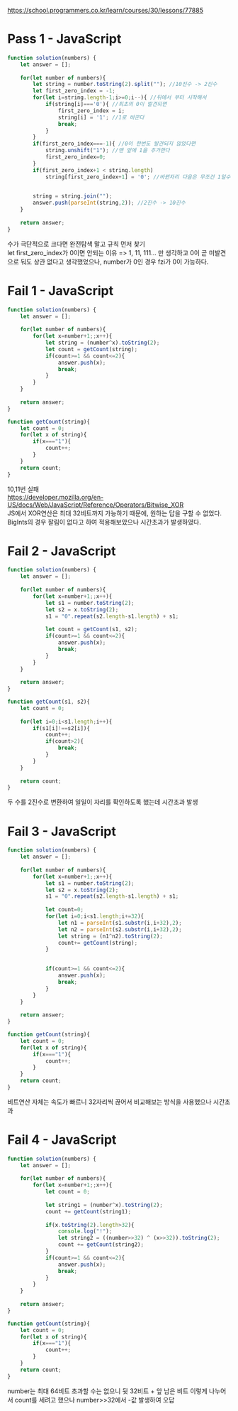 https://school.programmers.co.kr/learn/courses/30/lessons/77885

# Pass 1 - JavaScript
~~~javascript
function solution(numbers) {
    let answer = [];
    
    for(let number of numbers){
        let string = number.toString(2).split(""); //10진수 -> 2진수
        let first_zero_index = -1;
        for(let i=string.length-1;i>=0;i--){ //뒤에서 부터 시작해서
            if(string[i]==='0'){ //최초의 0이 발견되면
                first_zero_index = i;
                string[i] = '1'; //1로 바꾼다
                break;
            }
        }
        if(first_zero_index===-1){ //0이 한번도 발견되지 않았다면 
            string.unshift("1"); //맨 앞에 1을 추가한다
            first_zero_index=0;
        }
        if(first_zero_index+1 < string.length) 
            string[first_zero_index+1] = '0'; //바뀐자리 다음은 무조건 1일수밖에 없다. 0으로 바꿔서 최대한 작게 만든다

        
        string = string.join("");
        answer.push(parseInt(string,2)); //2진수 -> 10진수
    }
    
    return answer;
}

~~~
수가 극단적으로 크다면 완전탐색 말고 규칙 먼저 찾기  
let first_zero_index가 0이면 안되는 이유 => 1, 11, 111... 만 생각하고 0이 곧 미발견으로 둬도 상관 없다고 생각했었으나, number가 0인 경우 fzi가 0이 가능하다. 


# Fail 1 - JavaScript
~~~javascript
function solution(numbers) {
    let answer = [];
    
    for(let number of numbers){
        for(let x=number+1;;x++){
            let string = (number^x).toString(2);
            let count = getCount(string);
            if(count>=1 && count<=2){
                answer.push(x);
                break;
            }
        }
    }
    
    return answer;
}

function getCount(string){
    let count = 0;
    for(let x of string){
        if(x==="1"){
            count++;
        }
    }
    return count;
}
~~~
10,11번 실패  
https://developer.mozilla.org/en-US/docs/Web/JavaScript/Reference/Operators/Bitwise_XOR  
JS에서 XOR연산은 최대 32비트까지 가능하기 때문에, 원하는 답을 구할 수 없었다.  
BigInts의 경우 잘림이 없다고 하여 적용해보았으나 시간초과가 발생하였다.  


# Fail 2 - JavaScript
~~~javascript
function solution(numbers) {
    let answer = [];
    
    for(let number of numbers){
        for(let x=number+1;;x++){
            let s1 = number.toString(2);
            let s2 = x.toString(2);
            s1 = "0".repeat(s2.length-s1.length) + s1;
            
            let count = getCount(s1, s2);
            if(count>=1 && count<=2){
                answer.push(x);
                break;
            }
        }
    }
    
    return answer;
}

function getCount(s1, s2){
    let count = 0;
    
    for(let i=0;i<s1.length;i++){
        if(s1[i]!==s2[i]){
            count++;
            if(count>2){
                break;
            }
        }
    }
    
    return count;
}
~~~
두 수를 2진수로 변환하여 일일이 자리를 확인하도록 했는데 시간초과 발생  

# Fail 3 - JavaScript
~~~javascript
function solution(numbers) {
    let answer = [];
    
    for(let number of numbers){
        for(let x=number+1;;x++){
            let s1 = number.toString(2);
            let s2 = x.toString(2);
            s1 = "0".repeat(s2.length-s1.length) + s1;
            
            let count=0;
            for(let i=0;i<s1.length;i+=32){
                let n1 = parseInt(s1.substr(i,i+32),2);
                let n2 = parseInt(s2.substr(i,i+32),2);
                let string = (n1^n2).toString(2);
                count+= getCount(string);
            }
            

            if(count>=1 && count<=2){
                answer.push(x);
                break;
            }
        }
    }
    
    return answer;
}

function getCount(string){
    let count = 0;
    for(let x of string){
        if(x==="1"){
            count++;
        }
    }
    return count;
}
~~~
비트연산 자체는 속도가 빠르니 32자리씩 끊어서 비교해보는 방식을 사용했으나 시간초과  

# Fail 4 - JavaScript
~~~javascript
function solution(numbers) {
    let answer = [];
    
    for(let number of numbers){
        for(let x=number+1;;x++){
            let count = 0;
            
            let string1 = (number^x).toString(2);
            count += getCount(string1);
            
            if(x.toString(2).length>32){
                console.log("!");
                let string2 = ((number>>32) ^ (x>>32)).toString(2);
                count += getCount(string2);
            }
            if(count>=1 && count<=2){
                answer.push(x);
                break;
            }
        }
    }
    
    return answer;
}

function getCount(string){
    let count = 0;
    for(let x of string){
        if(x==="1"){
            count++;
        }
    }
    return count;
}
~~~
number는 최대 64비트 초과할 수는 없으니 뒷 32비트 + 앞 남은 비트 이렇게 나누어서 count를 세려고 했으나 number>>32에서 -값 발생하여 오답  
